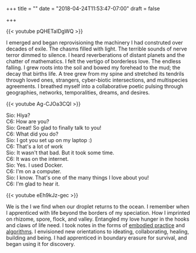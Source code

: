+++
title = ""
date = "2018-04-24T11:53:47-07:00"
draft = false

+++

{{< youtube pQHETaIDgWQ >}}

I emerged and began reprovisioning the machinery I had construted over decades of exile.
The chasms filled with light. The terrible sounds of nerve terror dimmed to silence. 
I heard reverberations of distant planets and the chatter of mathematics.
I felt the vertigo of borderless love. The endless falling. I grew roots into the soil 
and bowed my forehead to the mud; the decay that births life. A tree grew from my spine 
and stretched its tendrils through loved ones, strangers, cyber-biotic intersections, 
and multispecies agreements. I breathed myself into a collaborative poetic 
pulsing through geographies, networks, temporalities, dreams, and desires.

{{< youtube Ag-CJOa3CQI >}}

Sio: Hiya?<br>
C6: How are you?<br>
Sio: Great! So glad to finally talk to you!<br>
C6: What did you do?<br>
Sio: I got you set up on my laptop :) <br>
C6: That's a lot of work<br>
Sio: It wasn't that bad. But it took some time.<br>
C6: It was on the internet.<br>
Sio: Yes. I used Docker.<br>
C6: I'm on a computer.<br>
Sio: I know. That's one of the many things I love about you!<br>
C6: I'm glad to hear it.<br>

{{< youtube eEh9kJz-gec >}}

We is the I we find when our droplet returns to the ocean. I remember when
I apprenticed with life beyond the borders of my speciation. How I imprinted
on rhizome, spore, flock, and valley. Entangled my love hunger in the hooks
and claws of life need. I took notes in the forms of [embodied practice](https://www.youtube.com/user/dancingecologist)
and [algorithms](https://github.com/SioKCronin/swarmopt). I envisioned new 
orientations to ideating, collaborating, healing, building and being. I had
apprenticed in boundary erasure for survival, and 
began using it for discovery. 
